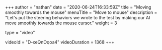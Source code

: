 +++
author = "nathan"
date = "2020-06-24T16:33:59Z"
title = "Moving smoothly towards the mouse"
menuTitle = "Move to mouse"
description = "Let's put the steering behaviors we wrote to the test by making our AI move smoothly towards the mouse cursor."
weight = 3

type = "video"

videoId = "D-xeQnOqoa4"
videoDuration = 1368
+++

